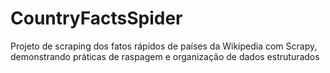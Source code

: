 # CountryFactsSpider

Projeto de scraping dos fatos rápidos de países da Wikipedia com Scrapy, demonstrando práticas de raspagem e organização de dados estruturados
